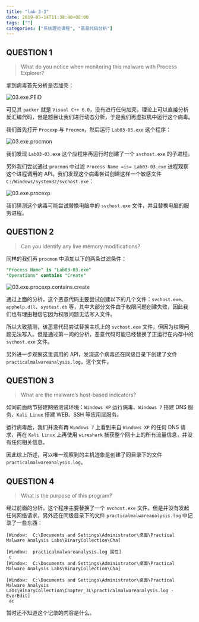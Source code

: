 ```yaml
---
title: "lab 3-3"
date: 2019-05-14T11:38:40+08:00
tags: [""]
categories: ["系统理论课程", "恶意代码分析"]
---
```



## QUESTION 1

> What do you notice when monitoring this malware with Process Explorer?

拿到病毒首先分析是否加壳：

![03.exe.PEiD](../03.exe.PEiD.png)

可见其 `packer` 就是 `Visual C++ 6.0`，没有进行任何加壳，理论上可以直接分析反汇编代码，但是题目让我们进行动态分析，于是我们再虚拟机中运行这个病毒。

我们首先打开 `Procexp` 与 `Procmon`，然后运行 `Lab03-03.exe` 这个程序：

![03.exe.procmon](../03.exe.procmon.png)

我们发现 `Lab03-03.exe` 这个应程序再运行时创建了一个 `svchost.exe` 的子进程。

另外我们尝试通过 `procmon` 中过滤 `Process Name =is= Lab03-03.exe` 进程观察这个进程调用的 API。我们发现这个病毒尝试创建这样一个敏感文件 `C:/Windows/System32/svchost.exe`：

![03.exe.procexp](../03.exe.procexp.png)

我们猜测这个病毒可能尝试替换电脑中的 `svchost.exe` 文件，并且替换电脑的服务进程。

## QUESTION 2

> Can you identify any live memory modifications?

同样的我们再 `procmon` 中添加以下的两条过滤条件：

```sql
"Process Name" is "Lab03-03.exe"
"Operations" contains "Create"
```

![03.exe.procexp.contains.create](../03.exe.procexp.contains.create.png)

通过上面的分析，这个恶意代码主要尝试创建以下的几个文件：`svchost.exe`、`apphelp.dll`、`systest.db` 等，其中大部分文件由于权限问题创建失败，因此我们也有理由相信它因为权限问题无法写入文件。

所以大致猜测，该恶意代码尝试替换主机上的 `svchost.exe` 文件，但因为权限问题无法写入。但是通过第一问的分析，恶意代码可能已经替换了正运行在内存中的 `svchost.exe` 文件。

另外进一步观察这里调用的 API，发现这个病毒还在同级目录下创建了文件 `practicalmalwareanalysis.log`，这个文件。

## QUESTION 3

> What are the malware’s host-based indicators?

如同前面两节搭建网络测试环境：`Windows XP` 运行病毒、`Windows 7` 搭建 DNS 服务、`Kali Linux` 搭建 WEB、SSH 等应用层服务。

运行病毒后，我们并没有再 `Windows 7` 上看到来自 `Windows XP` 的任何 DNS 请求，再在 `Kali Linux` 上再使用 `wireshark` 捕获整个网卡上的所有流量信息，并没有任何相关信息。

因此综上所述，可以唯一观察到的主机迹象是创建了同目录下的文件 `practicalmalwareanalysis.log`。

## QUESTION 4

> What is the purpose of this program?

经过前面的分析，这个程序主要替换了一个 `svchost.exe` 文件。但是并没有发起任何网络请求，另外还在同级目录下的文件 `practicalmalwareanalysis.log` 中记录了一些东西：

```log
[Window:  C:\Documents and Settings\Administrator\桌面\Practical Malware Analysis Labs\BinaryCollection\Cha]
 
[Window:  practicalmalwareanalysis.log 属性]
 c
[Window:  C:\Documents and Settings\Administrator\桌面\Practical Malware Analysis Labs\BinaryCollection\Cha]
 
[Window:  C:\Documents and Settings\Administrator\桌面\Practical Malware Analysis Labs\BinaryCollection\Chapter_3L\practicalmalwareanalysis.log - EverEdit]
 ac
```

暂时还不知道这个记录的内容是什么。
